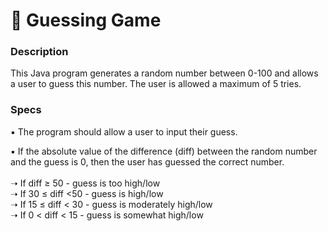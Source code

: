 # 🎲 Guessing Game
### Description
This Java program generates a random number between 0-100 and allows a user to guess this number. The user is allowed a maximum of 5 tries. <br/>


### Specs
▪    The program should allow a user to input their guess.<br/>

▪    If the absolute value of the difference (diff) between the random number and the guess is 0, then the user has guessed the correct number. <br/><br/>
➝ If diff ≥ 50 - guess is too high/low<br/>
➝ If 30 ≤ diff <50 - guess is high/low<br/>
➝ If 15 ≤ diff < 30 - guess is moderately high/low<br/>
➝ If 0 < diff < 15 - guess is somewhat high/low<br/>
